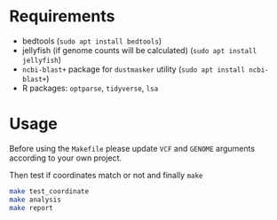 # Requirements

* bedtools (`sudo apt install bedtools`)
* jellyfish (if genome counts will be calculated) (`sudo apt install jellyfish`)
* `ncbi-blast+` package for `dustmasker` utility (`sudo apt install ncbi-blast+`)
* R packages: `optparse`, `tidyverse`, `lsa`

# Usage

Before using the `Makefile` please update `VCF` and `GENOME` arguments according to your own project.

Then test if coordinates match or not and finally `make`

```bash
make test_coordinate
make analysis
make report
```
